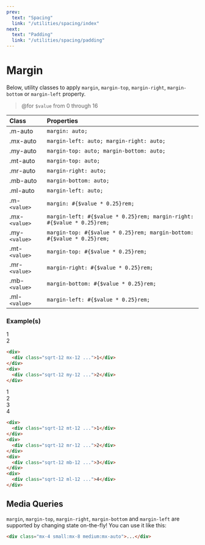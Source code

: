 ```yaml
---
prev:
  text: "Spacing"
  link: "/utilities/spacing/index"
next:
  text: "Padding"
  link: "/utilities/spacing/padding"
---
```


# Margin

Below, utility classes to apply `margin`, `margin-top`, `margin-right`, `margin-bottom` or `margin-left` property.

> @for `$value` from 0 through 16

| Class         | Properties                                                             |
| :------------ | :--------------------------------------------------------------------- |
| .m-auto       | `margin: auto;`                                                        |
| .mx-auto      | `margin-left: auto; margin-right: auto;`                               |
| .my-auto      | `margin-top: auto; margin-bottom: auto;`                               |
| .mt-auto      | `margin-top: auto;`                                                    |
| .mr-auto      | `margin-right: auto;`                                                  |
| .mb-auto      | `margin-bottom: auto;`                                                 |
| .ml-auto      | `margin-left: auto;`                                                   |
| .m-`<value>`  | `margin: #{$value * 0.25}rem;`                                         |
| .mx-`<value>` | `margin-left: #{$value * 0.25}rem; margin-right: #{$value * 0.25}rem;` |
| .my-`<value>` | `margin-top: #{$value * 0.25}rem; margin-bottom: #{$value * 0.25}rem;` |
| .mt-`<value>` | `margin-top: #{$value * 0.25}rem;`                                     |
| .mr-`<value>` | `margin-right: #{$value * 0.25}rem;`                                   |
| .mb-`<value>` | `margin-bottom: #{$value * 0.25}rem;`                                  |
| .ml-`<value>` | `margin-left: #{$value * 0.25}rem;`                                    |

### Example(s)

<div class="flex-row justify-around items-center radius-8 p-6 mt-8" style="background-color: var(--vp-c-bg-alt);">
  <div class="radius-4" style="background-color: var(--vp-c-bg);">
    <div class="sqrt-12 mx-12 flex justify-center items-center font-mono text-white radius-4" style="background-color: var(--vp-c-brand-3);">1</div>
  </div>
  <div class="radius-4" style="background-color: var(--vp-c-bg);">
    <div class="sqrt-12 my-12 flex justify-center items-center font-mono text-white radius-4" style="background-color: var(--vp-c-brand-3);">2</div>
  </div>
</div>

```html
<div>
  <div class="sqrt-12 mx-12 ...">1</div>
</div>
<div>
  <div class="sqrt-12 my-12 ...">2</div>
</div>
```

<div class="flex-row justify-around items-center radius-8 p-6" style="background-color: var(--vp-c-bg-alt);">
  <div class="radius-4" style="background-color: var(--vp-c-bg);">
    <div class="sqrt-12 mt-12 flex justify-center items-center font-mono text-white radius-4" style="background-color: var(--vp-c-brand-3);">1</div>
  </div>
  <div class="radius-4" style="background-color: var(--vp-c-bg);">
    <div class="sqrt-12 mr-12 flex justify-center items-center font-mono text-white radius-4" style="background-color: var(--vp-c-brand-3);">2</div>
  </div>
  <div class="radius-4" style="background-color: var(--vp-c-bg);">
    <div class="sqrt-12 mb-12 flex justify-center items-center font-mono text-white radius-4" style="background-color: var(--vp-c-brand-3);">3</div>
  </div>
  <div class="radius-4" style="background-color: var(--vp-c-bg);">
    <div class="sqrt-12 ml-12 flex justify-center items-center font-mono text-white radius-4" style="background-color: var(--vp-c-brand-3);">4</div>
  </div>
</div>

```html
<div>
  <div class="sqrt-12 mt-12 ...">1</div>
</div>
<div>
  <div class="sqrt-12 mr-12 ...">2</div>
</div>
<div>
  <div class="sqrt-12 mb-12 ...">3</div>
</div>
<div>
  <div class="sqrt-12 ml-12 ...">4</div>
</div>
```

## Media Queries

`margin`, `margin-top`, `margin-right`, `margin-bottom` and `margin-left` are supported by changing state on-the-fly! You can use it like this:

```html
<div class="mx-4 small:mx-8 medium:mx-auto">...</div>
```
